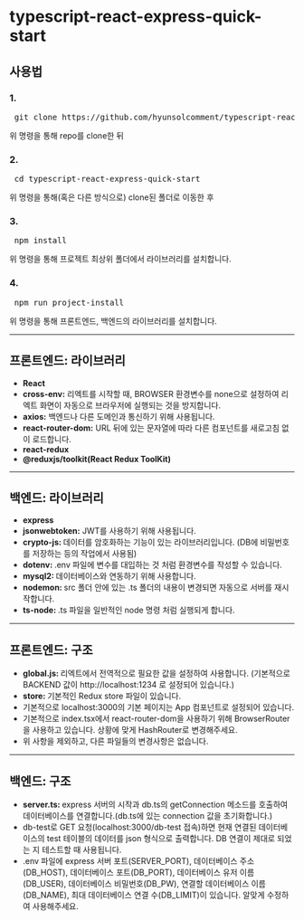 # typescript-react-express-quick-start

<h2>사용법</h2>

<h3>1.</h3>
<pre>
 git clone https://github.com/hyunsolcomment/typescript-react-express-quick-start
</pre>
위 명령을 통해 repo를 clone한 뒤

<br />

<h3>2.</h3>
<pre>
 cd typescript-react-express-quick-start
</pre>
위 명령을 통해(혹은 다른 방식으로) clone된 폴더로 이동한 후

<br />

<h3>3.</h3>
<pre>
 npm install
</pre>
위 명령을 통해 프로젝트 최상위 폴더에서 라이브러리를 설치합니다.

<br />

<h3>4.</h3>
<pre>
 npm run project-install
</pre>
위 명령을 통해 프론트엔드, 백엔드의 라이브러리를 설치합니다.

<hr />

<h2>프론트엔드: 라이브러리</h2>
<ul>
 <li><b>React</b></li>
 <li><b>cross-env:</b> 리엑트를 시작할 때, BROWSER 환경변수를 none으로 설정하여 리엑트 화면이 자동으로 브라우저에 실행되는 것을 방지합니다.</li>
 <li><b>axios:</b> 백엔드나 다른 도메인과 통신하기 위해 사용됩니다.</li>
 <li><b>react-router-dom:</b> URL 뒤에 있는 문자열에 따라 다른 컴포넌트를 새로고침 없이 로드합니다.</li>
 <li><b>react-redux</b></li>
 <li><b>@reduxjs/toolkit(React Redux ToolKit)</b></li>
</ul>

<hr />

<h2>백엔드: 라이브러리</h2>
<ul>
 <li><b>express</b></li>
 <li><b>jsonwebtoken:</b> JWT를 사용하기 위해 사용됩니다.</li>
 <li><b>crypto-js: </b> 데이터를 암호화하는 기능이 있는 라이브러리입니다. (DB에 비밀번호를 저장하는 등의 작업에서 사용됨)</li>
 <li><b>dotenv: </b> .env 파일에 변수를 대입하는 것 처럼 환경변수를 작성할 수 있습니다.</li>
 <li><b>mysql2: </b> 데이터베이스와 연동하기 위해 사용합니다.</li>
 <li><b>nodemon: </b> src 폴더 안에 있는 .ts 폴더의 내용이 변경되면 자동으로 서버를 재시작합니다.</li>
 <li><b>ts-node: </b> .ts 파일을 일반적인 node 명령 처럼 실행되게 합니다.</li>
</ul>

<hr />

<h2>프론트엔드: 구조</h2>
<ul>
 <li><b>global.js: </b>리엑트에서 전역적으로 필요한 값을 설정하여 사용합니다. (기본적으로 BACKEND 값이 http://localhost:1234 로 설정되어 있습니다.)</li>
 <li><b>store: </b> 기본적인 Redux store 파일이 있습니다.</li>
 <li>기본적으로 localhost:3000의 기본 페이지는 App 컴포넌트로 설정되어 있습니다.</li>
 <li>기본적으로 index.tsx에서 react-router-dom을 사용하기 위해 BrowserRouter을 사용하고 있습니다. 상황에 맞게 HashRouter로 변경해주세요.</li>
 <li>위 사항을 제외하고, 다른 파일들의 변경사항은 없습니다.</li>
</ul>

<hr />

<h2>백엔드: 구조</h2>
<ul>
 <li><b>server.ts: </b>express 서버의 시작과 db.ts의 getConnection 메소드를 호출하여 데이터베이스를 연결합니다.(db.ts에 있는 connection 값을 초기화합니다.)</li>
 <li>db-test로 GET 요청(localhost:3000/db-test 접속)하면 현재 연결된 데이터베이스의 test 테이블의 데이터를 json 형식으로 출력합니다. DB 연결이 제대로 되었는 지 테스트할 때 사용됩니다.</li>
 <li>.env 파일에 express 서버 포트(SERVER_PORT), 데이터베이스 주소(DB_HOST), 데이터베이스 포트(DB_PORT), 데이터베이스 유저 이름(DB_USER), 데이터베이스 비밀번호(DB_PW), 연결할 데이터베이스 이름(DB_NAME), 최대 데이터베이스 연결 수(DB_LIMIT)이 있습니다. 알맞게 수정하여 사용해주세요.</li>
</ul>
